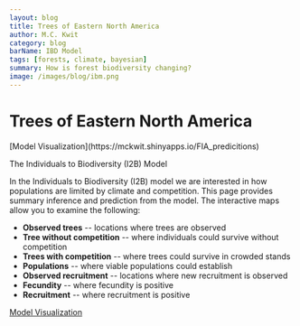 ```yaml
---
layout: blog
title: Trees of Eastern North America
author: M.C. Kwit
category: blog
barName: IBD Model
tags: [forests, climate, bayesian]
summary: How is forest biodiversity changing?
image: /images/blog/ibm.png
---
```



<h1>Trees of Eastern North America</h1>
[Model Visualization](https://mckwit.shinyapps.io/FIA_predicitions) 



The Individuals to Biodiversity (I2B) Model

In the Individuals to Biodiversity (I2B) model we are interested in how populations are limited by climate and competition. This page provides summary inference and prediction from the model. The interactive maps allow you to examine the following:

- **Observed trees** -- locations where trees are observed
- **Tree without competition** -- where individuals could survive without competition
-  **Trees with competition** -- where trees could survive in crowded stands
- **Populations** -- where viable populations could establish
- **Observed recruitment** -- locations where new recruitment is observed
- **Fecundity** -- where fecundity is positive
- **Recruitment** -- where recruitment is positive

[Model Visualization](https://mckwit.shinyapps.io/FIA_predicitions) 




